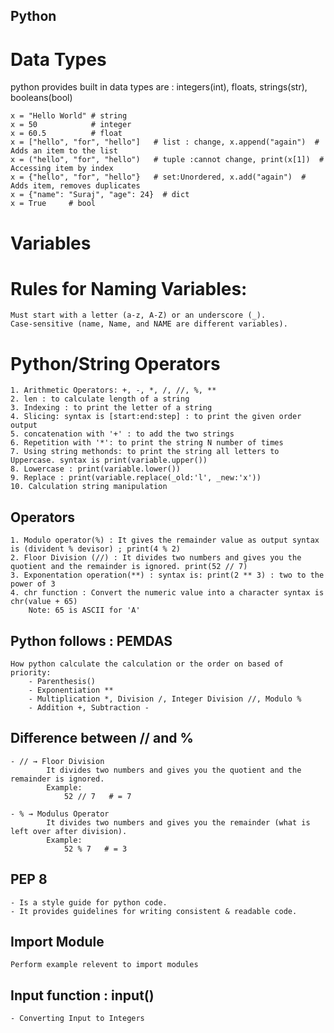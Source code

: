 ## Python 

# Data Types
python provides built in data types are : integers(int), floats, strings(str), booleans(bool)

    x = "Hello World" # string
    x = 50            # integer
    x = 60.5          # float
    x = ["hello", "for", "hello"]   # list : change, x.append("again")  # Adds an item to the list
    x = ("hello", "for", "hello")   # tuple :cannot change, print(x[1])  # Accessing item by index
    x = {"hello", "for", "hello"}   # set:Unordered, x.add("again")  # Adds item, removes duplicates
    x = {"name": "Suraj", "age": 24}  # dict
    x = True     # bool


# Variables
# Rules for Naming Variables:
    Must start with a letter (a-z, A-Z) or an underscore (_).​
    Case-sensitive (name, Name, and NAME are different variables).


# Python/String Operators
    1. Arithmetic Operators: +, -, *, /, //, %, **​
    2. len : to calculate length of a string
    3. Indexing : to print the letter of a string
    4. Slicing: syntax is [start:end:step] : to print the given order output
    5. concatenation with '+' : to add the two strings
    6. Repetition with '*': to print the string N number of times
    7. Using string methonds: to print the string all letters to Uppercase. syntax is print(variable.upper())
    8. Lowercase : print(variable.lower())
    9. Replace : print(variable.replace(_old:'l', _new:'x'))
    10. Calculation string manipulation

<!-- (16/09/2025) -->
## Operators 
    1. Modulo operator(%) : It gives the remainder value as output syntax is (divident % devisor) ; print(4 % 2)
    2. Floor Division (//) : It divides two numbers and gives you the quotient and the remainder is ignored. print(52 // 7) 
    3. Exponentation operation(**) : syntax is: print(2 ** 3) : two to the power of 3
    4. chr function : Convert the numeric value into a character syntax is chr(value + 65) 
        Note: 65 is ASCII for 'A'

## Python follows : PEMDAS
    How python calculate the calculation or the order on based of priority:
        - Parenthesis()
        - Exponentiation **
        - Multiplication *, Division /, Integer Division //, Modulo %
        - Addition +, Subtraction -

## Difference between // and %
    - // → Floor Division
            It divides two numbers and gives you the quotient and the remainder is ignored.
            Example:
                52 // 7   # = 7

    - % → Modulus Operator
            It divides two numbers and gives you the remainder (what is left over after division).
            Example:
                52 % 7   # = 3

## PEP 8
    - Is a style guide for python code.
    - It provides guidelines for writing consistent & readable code.

## Import Module 
    Perform example relevent to import modules

## Input function : input()
    - Converting Input to Integers
